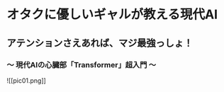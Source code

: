 


# オタクに優しいギャルが教える現代AI

## アテンションさえあれば、マジ最強っしょ！
  
### ～ 現代AIの心臓部「Transformer」超入門 ～

![[pic01.png]]